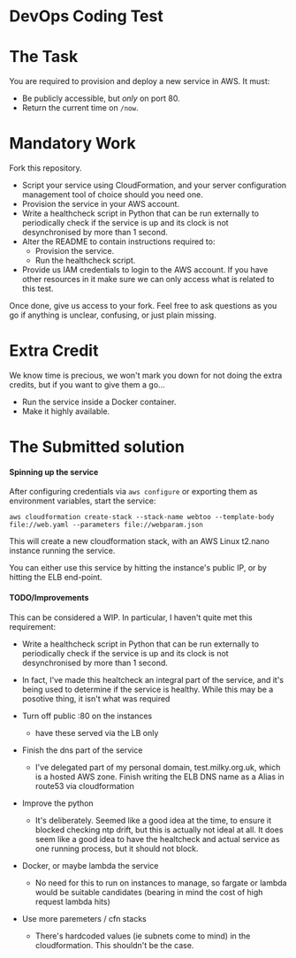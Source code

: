 DevOps Coding Test
==================

# The Task

You are required to provision and deploy a new service in AWS. It must:

* Be publicly accessible, but *only* on port 80.
* Return the current time on `/now`.

# Mandatory Work

Fork this repository.

* Script your service using CloudFormation, and your server configuration management tool of choice should you need one.
* Provision the service in your AWS account.
* Write a healthcheck script in Python that can be run externally to periodically check if the service is up and its clock is not desynchronised by more than 1 second.
* Alter the README to contain instructions required to:
  * Provision the service.
  * Run the healthcheck script.
* Provide us IAM credentials to login to the AWS account. If you have other resources in it make sure we can only access what is related to this test.

Once done, give us access to your fork. Feel free to ask questions as you go if anything is unclear, confusing, or just plain missing.

# Extra Credit

We know time is precious, we won't mark you down for not doing the extra credits, but if you want to give them a go...

* Run the service inside a Docker container.
* Make it highly available.

# The Submitted solution

#### Spinning up the service

After configuring credentials via `aws configure` or exporting them as environment variables, start the service:

```aws cloudformation create-stack --stack-name webtoo --template-body file://web.yaml --parameters file://webparam.json```

This will create a new cloudformation stack, with an AWS Linux t2.nano instance running the service.

You can either use this service by hitting the instance's public IP, or by hitting the ELB end-point.

#### TODO/Improvements

This can be considered a WIP. In particular, I haven't quite met this requirement:
* Write a healthcheck script in Python that can be run externally to periodically check if the service is up and its clock is not desynchronised by more than 1 second.
- In fact, I've made this healtcheck an integral part of the service, and it's being used to determine if the service is healthy. While this may be a posotive thing, it isn't what was required

* Turn off public :80 on the instances
  - have these served via the LB only

* Finish the dns part of the service
  - I've delegated part of my personal domain, test.milky.org.uk, which is a hosted AWS zone. Finish writing the ELB DNS name as a Alias in route53 via cloudformation

* Improve the python
  - It's deliberately. Seemed like a good idea at the time, to ensure it blocked checking ntp drift, but this is actually not ideal at all. It does seem like a good idea to have the healtcheck and actual service as one running process, but it should not block.

* Docker, or maybe lambda the service
  - No need for this to run on instances to manage, so fargate or lambda would be suitable candidates (bearing in mind the cost of high request lambda hits)

* Use more paremeters / cfn stacks
  - There's hardcoded values (ie subnets come to mind) in the cloudformation. This shouldn't be the case.
